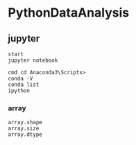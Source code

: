 # PythonDataAnalysis

## jupyter
```
start 
jupyter notebook

cmd cd Anaconda3\Scripts>
conda -V
conda list
ipython
```
### array
```
array.shape
array.size
array.dtype
```
